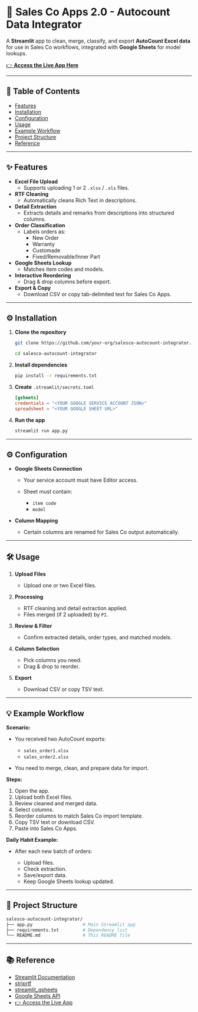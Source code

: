 # 🧾 Sales Co Apps 2.0 - Autocount Data Integrator

A **Streamlit** app to clean, merge, classify, and export **AutoCount Excel data** for use in Sales Co workflows, integrated with **Google Sheets** for model lookups.

[👉 **Access the Live App Here**](https://ga-sales-co-apps-data-integrator.streamlit.app/)

---

## 📑 Table of Contents

- [Features](#features)
- [Installation](#installation)
- [Configuration](#configuration)
- [Usage](#usage)
- [Example Workflow](#example-workflow)
- [Project Structure](#project-structure)
- [Reference](#reference)

---

## ✨ Features

- **Excel File Upload**
  - Supports uploading 1 or 2 `.xlsx` / `.xls` files.
- **RTF Cleaning**
  - Automatically cleans Rich Text in descriptions.
- **Detail Extraction**
  - Extracts details and remarks from descriptions into structured columns.
- **Order Classification**
  - Labels orders as:
    - New Order
    - Warranty
    - Customade
    - Fixed/Removable/Inner Part
- **Google Sheets Lookup**
  - Matches item codes and models.
- **Interactive Reordering**
  - Drag & drop columns before export.
- **Export & Copy**
  - Download CSV or copy tab-delimited text for Sales Co Apps.

---

## ⚙️ Installation

1. **Clone the repository**
   ```bash
   git clone https://github.com/your-org/salesco-autocount-integrator.git

   cd salesco-autocount-integrator
   ```

2. **Install dependencies**

   ```bash
   pip install -r requirements.txt
   ```

3. **Create** `.streamlit/secrets.toml`

   ```toml
   [gsheets]
   credentials = "<YOUR GOOGLE SERVICE ACCOUNT JSON>"
   spreadsheet = "<YOUR GOOGLE SHEET URL>"
   ```

4. **Run the app**

   ```bash
   streamlit run app.py
   ```

---

## ⚙️ Configuration

* **Google Sheets Connection**

  * Your service account must have Editor access.
  * Sheet must contain:

    * `item code`
    * `model`
* **Column Mapping**

  * Certain columns are renamed for Sales Co output automatically.

---

## 🛠️ Usage

1. **Upload Files**

   * Upload one or two Excel files.
2. **Processing**

   * RTF cleaning and detail extraction applied.
   * Files merged (if 2 uploaded) by `PI`.
3. **Review & Filter**

   * Confirm extracted details, order types, and matched models.
4. **Column Selection**

   * Pick columns you need.
   * Drag & drop to reorder.
5. **Export**

   * Download CSV or copy TSV text.

---

## 💡 Example Workflow

**Scenario:**

* You received two AutoCount exports:

  * `sales_order1.xlsx`
  * `sales_order2.xlsx`
* You need to merge, clean, and prepare data for import.

**Steps:**

1. Open the app.
2. Upload both Excel files.
3. Review cleaned and merged data.
4. Select columns.
5. Reorder columns to match Sales Co import template.
6. Copy TSV text or download CSV.
7. Paste into Sales Co Apps.

**Daily Habit Example:**

* After each new batch of orders:

  * Upload files.
  * Check extraction.
  * Save/export data.
  * Keep Google Sheets lookup updated.

---

## 📂 Project Structure

```bash
salesco-autocount-integrator/
├── app.py                   # Main Streamlit app
├── requirements.txt         # Dependency list
└── README.md                # This README file
```

---

## 📚 Reference

* [Streamlit Documentation](https://docs.streamlit.io)
* [striprtf](https://github.com/caolan/striprtf)
* [streamlit\_gsheets](https://github.com/streamlit/streamlit-gsheets)
* [Google Sheets API](https://developers.google.com/sheets/api)
* [👉 Access the Live App](https://ga-sales-co-apps-data-integrator.streamlit.app/)
